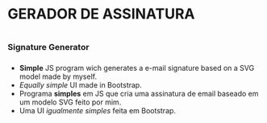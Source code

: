 # GERADOR DE ASSINATURA <h1>
  
### Signature Generator <h3>
  
  
* **Simple** JS program wich generates a e-mail signature based on a SVG model made by myself.
* *Equally simple* UI made in Bootstrap.
* Programa **simples** em JS que cria uma assinatura de email baseado em um modelo SVG feito por mim.
* Uma UI *igualmente simples* feita em Bootstrap.

